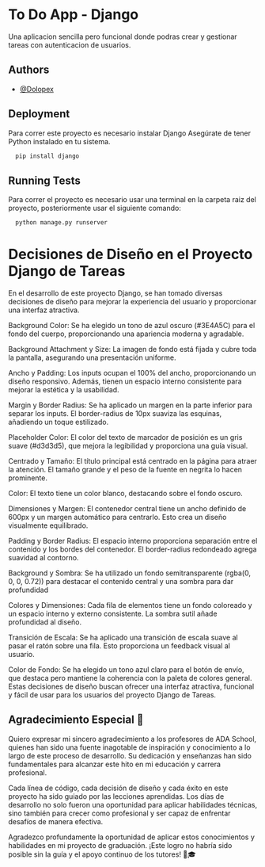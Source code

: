 
# To Do App - Django

Una aplicacion sencilla pero funcional donde podras crear y gestionar tareas con autenticacion de usuarios.



## Authors

- [@Dolopex](https://github.com/Dolopex)


## Deployment

Para correr este proyecto es necesario instalar Django
Asegúrate de tener Python instalado en tu sistema.

```bash
  pip install django
```


## Running Tests

Para correr el proyecto es necesario usar una terminal en la carpeta raiz del proyecto, posteriormente usar el siguiente comando:

```bash
  python manage.py runserver
```

# Decisiones de Diseño en el Proyecto Django de Tareas

En el desarrollo de este proyecto Django, se han tomado diversas decisiones de diseño para mejorar la experiencia del usuario y proporcionar una interfaz atractiva.

Background Color: Se ha elegido un tono de azul oscuro (#3E4A5C) para el fondo del cuerpo, proporcionando una apariencia moderna y agradable.

Background Attachment y Size: La imagen de fondo está fijada y cubre toda la pantalla, asegurando una presentación uniforme.

Ancho y Padding: Los inputs ocupan el 100% del ancho, proporcionando un diseño responsivo. Además, tienen un espacio interno consistente para mejorar la estética y la usabilidad.

Margin y Border Radius: Se ha aplicado un margen en la parte inferior para separar los inputs. El border-radius de 10px suaviza las esquinas, añadiendo un toque estilizado.

Placeholder Color: El color del texto de marcador de posición es un gris suave (#d3d3d5), que mejora la legibilidad y proporciona una guía visual.

Centrado y Tamaño: El título principal está centrado en la página para atraer la atención. El tamaño grande y el peso de la fuente en negrita lo hacen prominente.

Color: El texto tiene un color blanco, destacando sobre el fondo oscuro.

Dimensiones y Margen: El contenedor central tiene un ancho definido de 600px y un margen automático para centrarlo. Esto crea un diseño visualmente equilibrado.

Padding y Border Radius: El espacio interno proporciona separación entre el contenido y los bordes del contenedor. El border-radius redondeado agrega suavidad al contorno.

Background y Sombra: Se ha utilizado un fondo semitransparente (rgba(0, 0, 0, 0.72)) para destacar el contenido central y una sombra para dar profundidad

Colores y Dimensiones: Cada fila de elementos tiene un fondo coloreado y un espacio interno y externo consistente. La sombra sutil añade profundidad al diseño.

Transición de Escala: Se ha aplicado una transición de escala suave al pasar el ratón sobre una fila. Esto proporciona un feedback visual al usuario.

Color de Fondo: Se ha elegido un tono azul claro para el botón de envío, que destaca pero mantiene la coherencia con la paleta de colores general.
Estas decisiones de diseño buscan ofrecer una interfaz atractiva, funcional y fácil de usar para los usuarios del proyecto Django de Tareas.


## Agradecimiento Especial 🌟

Quiero expresar mi sincero agradecimiento a los profesores de ADA School, quienes han sido una fuente inagotable de inspiración y conocimiento a lo largo de este proceso de desarrollo. Su dedicación y enseñanzas han sido fundamentales para alcanzar este hito en mi educación y carrera profesional.

Cada línea de código, cada decisión de diseño y cada éxito en este proyecto ha sido guiado por las lecciones aprendidas. Los días de desarrollo no solo fueron una oportunidad para aplicar habilidades técnicas, sino también para crecer como profesional y ser capaz de enfrentar desafíos de manera efectiva.

Agradezco profundamente la oportunidad de aplicar estos conocimientos y habilidades en mi proyecto de graduación. ¡Este logro no habría sido posible sin la guía y el apoyo continuo de los tutores! 🙏🎓
